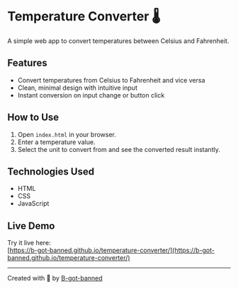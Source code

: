# Temperature Converter 🌡️

A simple web app to convert temperatures between Celsius and Fahrenheit.  

## Features

- Convert temperatures from Celsius to Fahrenheit and vice versa  
- Clean, minimal design with intuitive input  
- Instant conversion on input change or button click  

## How to Use

1. Open `index.html` in your browser.  
2. Enter a temperature value.  
3. Select the unit to convert from and see the converted result instantly.  

## Technologies Used

- HTML  
- CSS  
- JavaScript  

## Live Demo

Try it live here:  
[https://b-got-banned.github.io/temperature-converter/](https://b-got-banned.github.io/temperature-converter/)

---

Created with 💙 by [B-got-banned](https://github.com/B-got-banned)
